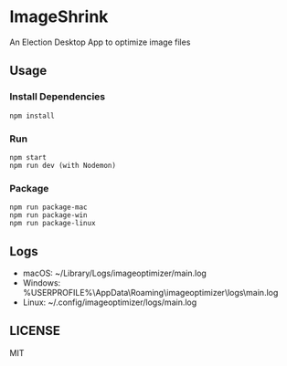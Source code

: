 # ImageShrink

An Election Desktop App to optimize image files

## Usage

### Install Dependencies

```
npm install
```

### Run

```
npm start
npm run dev (with Nodemon)
```

### Package

```
npm run package-mac
npm run package-win
npm run package-linux
```

## Logs

- macOS: ~/Library/Logs/imageoptimizer/main.log
- Windows: %USERPROFILE%\AppData\Roaming\imageoptimizer\logs\main.log
- Linux: ~/.config/imageoptimizer/logs/main.log

## LICENSE

MIT
